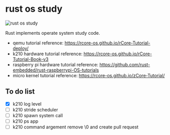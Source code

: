 # rust os study
![rust os study](https://github.com/buhe/rust_os_study/actions/workflows/rust.yml/badge.svg)

Rust implements operate system study code.
- qemu tutorial reference: https://rcore-os.github.io/rCore-Tutorial-deploy/
- k210 hardware tutorial reference: https://rcore-os.github.io/rCore-Tutorial-Book-v3
- raspberry pi hardware tutorial reference: https://github.com/rust-embedded/rust-raspberrypi-OS-tutorials
- micro kernel tutorial reference: https://rcore-os.github.io/zCore-Tutorial/

## To do list
- [x] k210 log level
- [ ] k210 stride scheduler
- [ ] k210 spawn system call
- [ ] k210 ps app
- [ ] k210 command argement remove \0 and create pull request
